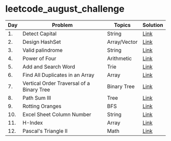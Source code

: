 # leetcode_august_challenge

<!-- Tables -->

|Day |    Problem               |Topics     |Solution|
|----|------------------    |-----------|--------|
|1.  |Detect Capital        |   String     |[Link](https://leetcode.com/explore/challenge/card/august-leetcoding-challenge/549/week-1-august-1st-august-7th/3409/)|
|2.  |Design HashSet        |  Array/Vector|[Link](https://leetcode.com/explore/challenge/card/august-leetcoding-challenge/549/week-1-august-1st-august-7th/3410/)|
|3.  |Valid palindrome      |String        |[Link](https://leetcode.com/explore/challenge/card/august-leetcoding-challenge/549/week-1-august-1st-august-7th/3411/)|
|4.  |Power of Four         |Arithmetic         |[Link](https://leetcode.com/explore/challenge/card/august-leetcoding-challenge/549/week-1-august-1st-august-7th/3412/)|
|5.  |Add and Search Word   |Trie               |[Link](https://leetcode.com/explore/challenge/card/august-leetcoding-challenge/549/week-1-august-1st-august-7th/3413/)|
|6.  |Find All Duplicates in an Array|Array     |[Link](https://leetcode.com/explore/challenge/card/august-leetcoding-challenge/549/week-1-august-1st-august-7th/3414/)|
|7.  |Vertical Order Traversal of a Binary Tree |Binary Tree|[Link](https://leetcode.com/explore/challenge/card/august-leetcoding-challenge/549/week-1-august-1st-august-7th/3415/)|
|8.  |Path Sum III        |Tree                 |[Link](https://leetcode.com/explore/challenge/card/august-leetcoding-challenge/550/week-2-august-8th-august-14th/3417/)|
|9.  |Rotting Oranges     |BFS                  |[Link](https://leetcode.com/explore/challenge/card/august-leetcoding-challenge/550/week-2-august-8th-august-14th/3418/)|
|10. |Excel Sheet Column Number| String         |[Link](https://leetcode.com/explore/challenge/card/august-leetcoding-challenge/550/week-2-august-8th-august-14th/3419/)|
|11. |H-Index             |Array                |[Link](https://leetcode.com/explore/challenge/card/august-leetcoding-challenge/550/week-2-august-8th-august-14th/3420/)|
|12. |Pascal's Triangle II|Math                 |[Link](https://leetcode.com/explore/challenge/card/august-leetcoding-challenge/550/week-2-august-8th-august-14th/3421/)|
